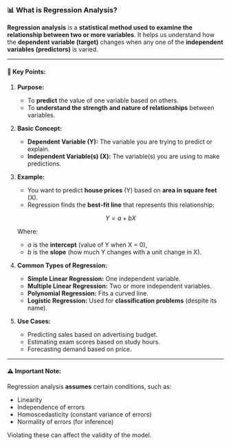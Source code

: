 ### 📊 **What is Regression Analysis?**

**Regression analysis** is a **statistical method used to examine the relationship between two or more variables**. It helps us understand how the **dependent variable (target)** changes when any one of the **independent variables (predictors)** is varied.

---

#### 🔑 **Key Points:**

1. **Purpose:**

   * To **predict** the value of one variable based on others.
   * To **understand the strength and nature of relationships** between variables.

2. **Basic Concept:**

   * **Dependent Variable (Y):** The variable you are trying to predict or explain.
   * **Independent Variable(s) (X):** The variable(s) you are using to make predictions.

3. **Example:**

   * You want to predict **house prices** (Y) based on **area in square feet** (X).
   * Regression finds the **best-fit line** that represents this relationship:

   $$
   Y = a + bX
   $$

   Where:

   * $a$ is the **intercept** (value of Y when X = 0),
   * $b$ is the **slope** (how much Y changes with a unit change in X).

4. **Common Types of Regression:**

   * **Simple Linear Regression:** One independent variable.
   * **Multiple Linear Regression:** Two or more independent variables.
   * **Polynomial Regression:** Fits a curved line.
   * **Logistic Regression:** Used for **classification problems** (despite its name).

5. **Use Cases:**

   * Predicting sales based on advertising budget.
   * Estimating exam scores based on study hours.
   * Forecasting demand based on price.

---

#### ⚠️ **Important Note:**

Regression analysis **assumes** certain conditions, such as:

* Linearity
* Independence of errors
* Homoscedasticity (constant variance of errors)
* Normality of errors (for inference)

Violating these can affect the validity of the model.


